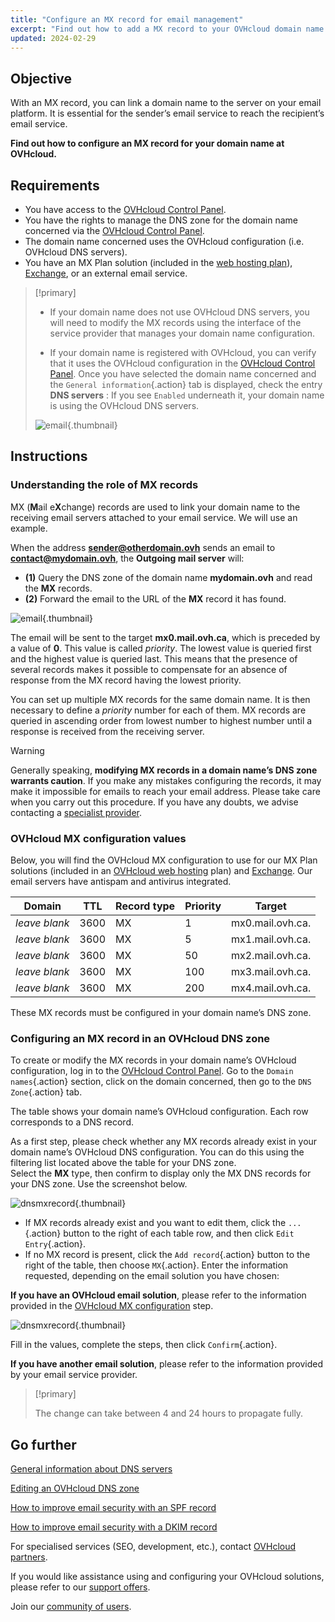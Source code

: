 ```yaml
---
title: "Configure an MX record for email management"
excerpt: "Find out how to add a MX record to your OVHcloud domain name’s configuration"
updated: 2024-02-29
---
```


## Objective

With an MX record, you can link a domain name to the server on your email platform. It is essential for the sender’s email service to reach the recipient’s email service.

**Find out how to configure an MX record for your domain name at OVHcloud.**

## Requirements

- You have access to the [OVHcloud Control Panel](/links/manager).
- You have the rights to manage the DNS zone for the domain name concerned via the [OVHcloud Control Panel](/links/manager).
- The domain name concerned uses the OVHcloud configuration (i.e. OVHcloud DNS servers).
- You have an MX Plan solution (included in the [web hosting plan](/links/web/hosting)), [Exchange](/links/web/emails), or an external email service.

> [!primary]
>
> - If your domain name does not use OVHcloud DNS servers, you will need to modify the MX records using the interface of the service provider that manages your domain name configuration.
>
> - If your domain name is registered with OVHcloud, you can verify that it uses the OVHcloud configuration in the [OVHcloud Control Panel](/links/manager). Once you have selected the domain name concerned and the `General information`{.action} tab is displayed, check the entry **DNS servers** : If you see `Enabled` underneath it, your domain name is using the OVHcloud DNS servers.
>
> ![email](/pages/assets/screens/control_panel/product-selection/web-cloud/domain-dns/general-information/dns-servers-enabled.png){.thumbnail}

## Instructions

### Understanding the role of MX records 

MX (**M**ail e**X**change) records are used to link your domain name to the receiving email servers attached to your email service. We will use an example.

When the address **sender@otherdomain.ovh** sends an email to **contact@mydomain.ovh**, the **Outgoing mail server** will:

- **(1)** Query the DNS zone of the domain name **mydomain.ovh** and read the **MX** records.
- **(2)** Forward the email to the URL of the **MX** record it has found.

![email](/pages/assets/schemas/emails/mx-dns-resolution-apac-ca.png){.thumbnail}

The email will be sent to the target **mx0.mail.ovh.ca**, which is preceded by a value of **0**. This value is called *priority*. The lowest value is queried first and the highest value is queried last. This means that the presence of several records makes it possible to compensate for an absence of response from the MX record having the lowest priority.

You can set up multiple MX records for the same domain name. It is then necessary to define a *priority* number for each of them. MX records are queried in ascending order from lowest number to highest number until a response is received from the receiving server.

> [!warning]
>
> Generally speaking, **modifying MX records in a domain name’s DNS zone warrants caution**. If you make any mistakes configuring the records, it may make it impossible for emails to reach your email address. Please take care when you carry out this procedure.
> If you have any doubts, we advise contacting a [specialist provider](/links/partner).

### OVHcloud MX configuration values <a name="mxovhcloud"></a>

Below, you will find the OVHcloud MX configuration to use for our MX Plan solutions (included in an [OVHcloud web hosting](/links/web/hosting) plan) and [Exchange](/links/web/emails). Our email servers have antispam and antivirus integrated.

|Domain|TTL|Record type|Priority|Target|
|---|---|---|---|---|
|*leave blank*|3600|MX|1|mx0.mail.ovh.ca.|
|*leave blank*|3600|MX|5|mx1.mail.ovh.ca.|
|*leave blank*|3600|MX|50|mx2.mail.ovh.ca.|
|*leave blank*|3600|MX|100|mx3.mail.ovh.ca.|
|*leave blank*|3600|MX|200|mx4.mail.ovh.ca.|

These MX records must be configured in your domain name’s DNS zone.

### Configuring an MX record in an OVHcloud DNS zone

To create or modify the MX records in your domain name’s OVHcloud configuration, log in to the [OVHcloud Control Panel](/links/manager). Go to the `Domain names`{.action} section, click on the domain concerned, then go to the `DNS Zone`{.action} tab.

The table shows your domain name’s OVHcloud configuration. Each row corresponds to a DNS record.

As a first step, please check whether any MX records already exist in your domain name’s OVHcloud DNS configuration. You can do this using the filtering list located above the table for your DNS zone.<br>
Select the **MX** type, then confirm to display only the MX DNS records for your DNS zone. Use the screenshot below.

![dnsmxrecord](/pages/assets/screens/control_panel/product-selection/web-cloud/domain-dns/dns-zone/mx-entries-research.png){.thumbnail}

- If MX records already exist and you want to edit them, click the `...`{.action} button to the right of each table row, and then click `Edit Entry`{.action}.
- If no MX record is present, click the `Add record`{.action} button to the right of the table, then choose `MX`{.action}. Enter the information requested, depending on the email solution you have chosen:

**If you have an OVHcloud email solution**, please refer to the information provided in the [OVHcloud MX configuration](#mxovhcloud) step.

![dnsmxrecord](/pages/assets/screens/control_panel/product-selection/web-cloud/domain-dns/dns-zone/modify-a-dns-zone-record-mx-step-1.png){.thumbnail}

Fill in the values, complete the steps, then click `Confirm`{.action}.

**If you have another email solution**, please refer to the information provided by your email service provider.

> [!primary]
>
> The change can take between 4 and 24 hours to propagate fully.
>

## Go further

[General information about DNS servers](/pages/web_cloud/domains/dns_server_general_information)

[Editing an OVHcloud DNS zone](/pages/web_cloud/domains/dns_zone_edit)

[How to improve email security with an SPF record](/pages/web_cloud/domains/dns_zone_spf)

[How to improve email security with a DKIM record](/pages/web_cloud/domains/dns_zone_dkim)

For specialised services (SEO, development, etc.), contact [OVHcloud partners](/links/partner).

If you would like assistance using and configuring your OVHcloud solutions, please refer to our [support offers](/links/support).

Join our [community of users](/links/community).